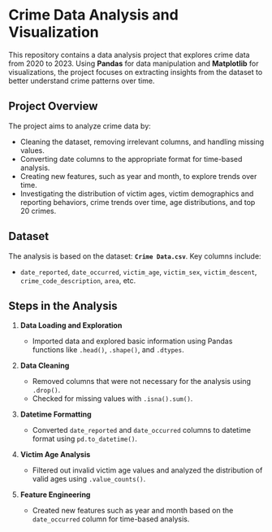 # Crime Data Analysis and Visualization

This repository contains a data analysis project that explores crime data from 2020 to 2023. Using **Pandas** for data manipulation and **Matplotlib** for visualizations, the project focuses on extracting insights from the dataset to better understand crime patterns over time.

## Project Overview

The project aims to analyze crime data by:
- Cleaning the dataset, removing irrelevant columns, and handling missing values.
- Converting date columns to the appropriate format for time-based analysis.
- Creating new features, such as year and month, to explore trends over time.
- Investigating the distribution of victim ages, victim demographics and reporting behaviors, crime trends over time, age 
  distributions, and top 20 crimes.
  
## Dataset

The analysis is based on the dataset: **`Crime Data.csv`**. Key columns include:
- `date_reported`, `date_occurred`, `victim_age`, `victim_sex`, `victim_descent`, `crime_code_description`, `area`, etc.

## Steps in the Analysis

1. **Data Loading and Exploration**
    - Imported data and explored basic information using Pandas functions like `.head()`, `.shape()`, and `.dtypes`.
  
2. **Data Cleaning**
    - Removed columns that were not necessary for the analysis using `.drop()`.
    - Checked for missing values with `.isna().sum()`.
  
3. **Datetime Formatting**
    - Converted `date_reported` and `date_occurred` columns to datetime format using `pd.to_datetime()`.
  
4. **Victim Age Analysis**
    - Filtered out invalid victim age values and analyzed the distribution of valid ages using `.value_counts()`.

5. **Feature Engineering**
    - Created new features such as year and month based on the `date_occurred` column for time-based analysis.


